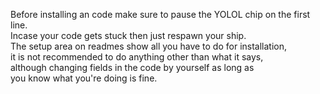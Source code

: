 Before installing an code make sure to pause the YOLOL chip on the first line.\
Incase your code gets stuck then just respawn your ship.\
The setup area on readmes show all you have to do for installation,\
it is not recommended to do anything other than what it says,\
although changing fields in the code by yourself as long as\
you know what you're doing is fine.

